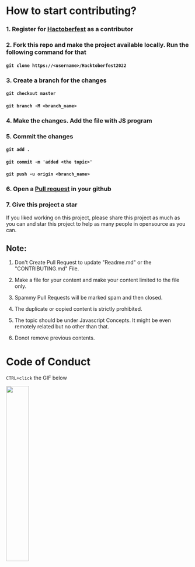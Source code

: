 # How to start contributing?

### 1. Register for [Hactoberfest](https://hacktoberfest.com/) as a contributor

### 2. Fork this repo and make the project available locally. Run the following command for that

#### `git clone https://<username>/Hacktoberfest2022`

### 3. Create a branch for the changes

#### `git checkout master`

#### `git branch -M <branch_name>`

### 4. Make the changes. Add the file with JS program

### 5. Commit the changes

#### `git add .`

#### `git commit -m 'added <the topic>'`

#### `git push -u origin <branch_name>`

### 6. Open a [Pull request](https://medium.com/@pragyasapkota/how-to-create-a-pull-request-in-github-a-small-guide-to-beginners-in-hacktober-2022-f4f5ff214542) in your github

### 7. Give this project a star

If you liked working on this project, please share this project as much as you can and star this project to help as many people in opensource as you can.

## Note:

1. Don't Create Pull Request to update "Readme.md" or the "CONTRIBUTING.md" File.

2. Make a file for your content and make your content limited to the file only.

3. Spammy Pull Requests will be marked spam and then closed.

4. The duplicate or copied content is strictly prohibited.

5. The topic should be under Javascript Concepts. It might be even remotely related but no other than that.

6. Donot remove previous contents.

# Code of Conduct

`CTRL+click` the GIF below

<p><a href="https://github.com/1teacher1/Hacktoberfest2022/blob/main/CODEOFCONDUCT.md"><img width=35% src="https://media.giphy.com/media/qHRwTyhWIj4UU/200w_d.gif"></a></p>
